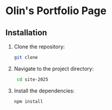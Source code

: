 # Olin's Portfolio Page

## Installation

1. Clone the repository:
   ```bash
   git clone
   ```

2. Navigate to the project directory:
   ```bash
    cd site-2025
    ```

3. Install the dependencies:
    ```bash
    npm install
    ```

